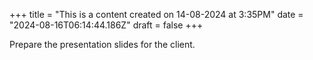 +++
title = "This is a content created on 14-08-2024 at 3:35PM"
date = "2024-08-16T06:14:44.186Z"
draft = false
+++

  Prepare the presentation slides for the client.
        